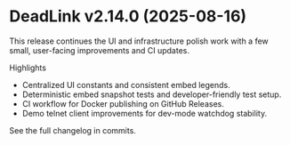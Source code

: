 # DeadLink v2.14.0 (2025-08-16)

This release continues the UI and infrastructure polish work with a few small, user-facing improvements and CI updates.

Highlights
- Centralized UI constants and consistent embed legends.
- Deterministic embed snapshot tests and developer-friendly test setup.
- CI workflow for Docker publishing on GitHub Releases.
- Demo telnet client improvements for dev-mode watchdog stability.

See the full changelog in commits.
